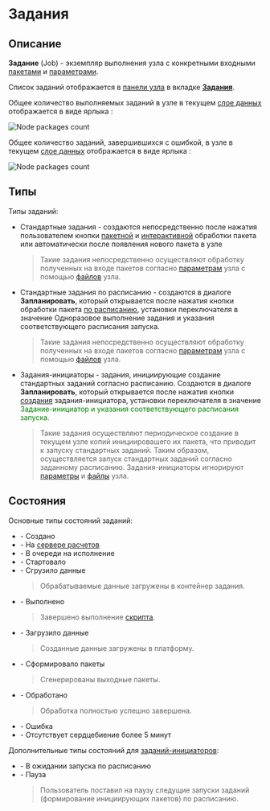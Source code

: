 # Задания

## Описание

**Задание** (Job) - экземпляр выполнения узла с конкретными входными [пакетами][1] и [параметрами][2].


Список заданий отображается в [панели узла][3] в вкладке <span class='iconify-inline' data-icon='mdi:cog-box'></span> [**Задания**][4].

Общее количество выполняемых заданий в узле в текущем [слое данных][5] отображается в виде ярлыка <span class='iconify-inline' data-icon='ph:number-circle-one-fill' style="color: green"></span>:

![Node packages count](/images/common/node_compute_jobs.png)

Общее количество заданий, завершившихся с ошибкой, в узле в текущем [слое данных][5] отображается в виде ярлыка <span class='iconify-inline' data-icon='ph:number-circle-one-fill' style="color: red"></span>:

![Node packages count](/images/common/node_compute_jobs_error.png)


## Типы

Типы заданий:
- Стандартные задания - создаются непосредственно после нажатия пользователем кнопки <span class="iconify-inline" data-icon="mdi:cog-clockwise"/> [пакетной][9] и <span class="iconify-inline" data-icon="mdi:motion-play"/> [интерактивной][10] обработки пакета или автоматически после появления нового пакета в узле

  > Такие задания непосредственно осуществляют обработку полученных на входе пакетов согласно [параметрам][2] узла с помощью [файлов][8] узла.

- Стандартные задания по расписанию - создаются в диалоге **Запланировать**, который открывается после нажатия кнопки <span class="iconify-inline" data-icon="mdi:update"/> обработки пакета [по расписанию][11], установки переключателя в значение  <span class="iconify-inline" data-icon="bi:toggle2-off"/> Одноразовое выполнение задания и указания соответствующего расписания запуска.

  > Такие задания непосредственно осуществляют обработку полученных на входе пакетов согласно [параметрам][2] узла с помощью [файлов][8] узла.

- Задания-инициаторы - задания, инициирующие создание стандартных заданий согласно расписанию. Создаются в диалоге **Запланировать**, который открывается после нажатия кнопки <span class="iconify-inline" data-icon="mdi:update"/> [создания][12] задания-инициатора, установки переключателя в значение <span class='iconify-inline' data-icon='bi:toggle-on' style="color: green"/> Задание-инициатор и указания соответствующего расписания запуска.

  > Такие задания осуществляют периодическое создание в текущем узле копий инициировашего их пакета, что приводит к запуску стандартных заданий. Таким образом, осуществляется запуск стандартных заданий согласно заданному расписанию. Задания-инициаторы игнорируют [параметры][2] и [файлы][8] узла.


## Состояния

Основные типы состояний заданий:

- <span class="iconify-inline" data-icon="mdi:circle-outline" style="color: grey"></span> - Создано
- <span class="iconify-inline" data-icon="mdi:progress-download" style="color: yellow"></span> - На [сервере расчетов][6]
- <span class="iconify-inline" data-icon="mdi:progress-clock" style="color: orange"></span> - В очереди на исполнение
- <span class="iconify-inline" data-icon="mdi:progress-check" style="color: green"></span> - Стартовало
- <span class="iconify-inline" data-icon="mdi:progress-download" style="color: teal"></span> - Сгрузило данные
    > Обрабатываемые данные загружены в контейнер задания.
- <span class="iconify-inline" data-icon="mdi:progress-wrench" style="color: green"></span> - Выполнено
    > Завершено выполнение [скрипта][7].
- <span class="iconify-inline" data-icon="mdi:progress-upload" style="color: teal"></span> - Загрузило данные
    > Созданные данные загружены в платформу.
- <span class="iconify-inline" data-icon="mdi:progress-check" style="color: green"></span> - Сформировало пакеты
    > Сгенерированы выходные пакеты.
- <span class="iconify-inline" data-icon="mdi:check-circle" style="color: green"></span> - Обработано
    > Обработка полностью успешно завершена.
- <span class="iconify-inline" data-icon="mdi:alert-circle" style="color: red"></span> - Ошибка
- <span class="iconify-inline" data-icon="mdi:emoticon-cry-outline" style="color: red"></span> - Отсутствует сердцебиение более 5 минут

Дополнительные типы состояний для [заданий-инициаторов](#типы):

- <span class="iconify-inline" data-icon="mdi:sleep" style="color: grey"></span> - В ожидании запуска по расписанию
- <span class="iconify-inline" data-icon="mdi:motion-pause-outline" style="color: grey"></span> - Пауза
    > Пользователь поставил на паузу следущие запуски заданий (формирование инициирующих пакетов) по расписанию.

[1]: /desc/package.md
[2]: /desc/node_params.md
[3]: /desc/nodes.md#панели-узла
[4]: /desc/nodes.md#задания
[5]: ./project.md#слои-данных
[6]: /desc/executor.md
[7]: /desc/nodes.md#контеинер
[8]: /desc/nodes.md#фаилы
[9]: /instructions/package.md#обработка-пакета
[10]: /instructions/package.html#интерактивная-обработка-пакета
[11]: /instructions/package.html#обработка-пакета-по-расписанию
[12]: /instructions/job.html#запуск-задания-по-расписанию